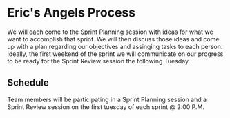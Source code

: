 # Eric's Angels Process
We will each come to the Sprint Planning session 
with ideas for what we want to accomplish that 
sprint. We will then discuss those ideas and come
up with a plan regarding our objectives and
assinging tasks to each person. Ideally, the first
weekend of the sprint we will communicate on our progress
to be ready for the Sprint Review session the following
Tuesday.

## Schedule
Team members will be participating in a Sprint Planning 
session and a Sprint Review session on the first tuesday
of each sprint @ 2:00 P.M.

